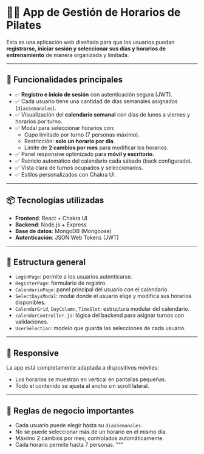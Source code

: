 # 🧘‍♀️ App de Gestión de Horarios de Pilates

Esta es una aplicación web diseñada para que los usuarios puedan **registrarse, iniciar sesión y seleccionar sus días y horarios de entrenamiento** de manera organizada y limitada.

---

## 🚀 Funcionalidades principales

- ✅ **Registro e inicio de sesión** con autenticación segura (JWT).
- ✅ Cada usuario tiene una cantidad de días semanales asignados (`diasSemanales`).
- ✅ Visualización del **calendario semanal** con días de lunes a viernes y horarios por turno.
- ✅ Modal para seleccionar horarios con:
  - Cupo limitado por turno (7 personas máximo).
  - Restricción: **solo un horario por día**.
  - Límite de **2 cambios por mes** para modificar los horarios.
- ✅ Panel responsive optimizado para **móvil y escritorio**.
- ✅ Reinicio automático del calendario cada sábado (back configurado).
- ✅ Vista clara de turnos ocupados y seleccionados.
- ✅ Estilos personalizados con Chakra UI.

---

## 📦 Tecnologías utilizadas

- **Frontend**: React + Chakra UI
- **Backend**: Node.js + Express
- **Base de datos**: MongoDB (Mongoose)
- **Autenticación**: JSON Web Tokens (JWT)

---

## 🔐 Estructura general

- `LoginPage`: permite a los usuarios autenticarse.
- `RegisterPage`: formulario de registro.
- `CalendarioPage`: panel principal del usuario con el calendario.
- `SelectDaysModal`: modal donde el usuario elige y modifica sus horarios disponibles.
- `CalendarGrid`, `DayColumn`, `TimeSlot`: estructura modular del calendario.
- `calendarController.js`: lógica del backend para asignar turnos con validaciones.
- `UserSelection`: modelo que guarda las selecciones de cada usuario.

---

## 📱 Responsive

La app está completamente adaptada a dispositivos móviles:
- Los horarios se muestran en vertical en pantallas pequeñas.
- Todo el contenido se ajusta al ancho sin scroll lateral.

---

## 🧠 Reglas de negocio importantes

- Cada usuario puede elegir hasta su `diasSemanales`.
- No se puede seleccionar más de un horario en el mismo día.
- Máximo 2 cambios por mes, controlados automáticamente.
- Cada horario permite hasta 7 personas.
"""